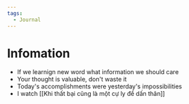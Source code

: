 ```yaml
---
tags:
  - Journal
---
```

# Infomation

- If we learnign new word what information we should care
- Your thought is valuable, don't waste it
- Today's accomplishments were yesterday's impossibilities
- I watch [[Khi thất bại cũng là một cự ly để dấn thân]]